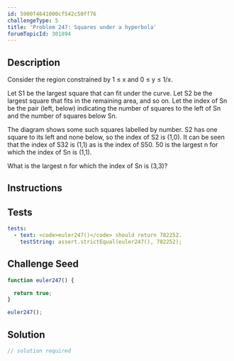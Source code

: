 ```yaml
---
id: 5900f4641000cf542c50ff76
challengeType: 5
title: 'Problem 247: Squares under a hyperbola'
forumTopicId: 301894
---
```


## Description

<section id='description'>

Consider the region constrained by 1 ≤ x and 0 ≤ y ≤ 1/x.

Let S1 be the largest square that can fit under the curve. Let S2 be the largest square that fits in the remaining area, and so on. Let the index of Sn be the pair (left, below) indicating the number of squares to the left of Sn and the number of squares below Sn.

The diagram shows some such squares labelled by number. S2 has one square to its left and none below, so the index of S2 is (1,0). It can be seen that the index of S32 is (1,1) as is the index of S50. 50 is the largest n for which the index of Sn is (1,1).

What is the largest n for which the index of Sn is (3,3)?

</section>

## Instructions

<section id='instructions'>

</section>

## Tests

<section id='tests'>

```yml
tests:
  - text: <code>euler247()</code> should return 782252.
    testString: assert.strictEqual(euler247(), 782252);

```

</section>

## Challenge Seed

<section id='challengeSeed'>

<div id='js-seed'>

```js
function euler247() {

  return true;
}

euler247();
```

</div>

</section>

## Solution

<section id='solution'>

```js
// solution required
```

</section>
